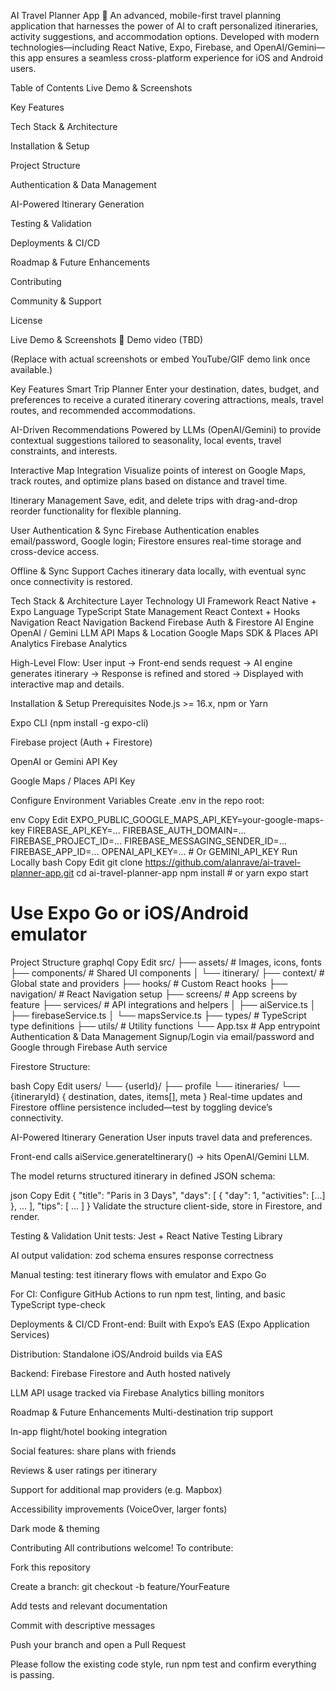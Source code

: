 AI Travel Planner App 🧳
An advanced, mobile-first travel planning application that harnesses the power of AI to craft personalized itineraries, activity suggestions, and accommodation options. Developed with modern technologies—including React Native, Expo, Firebase, and OpenAI/Gemini—this app ensures a seamless cross-platform experience for iOS and Android users.

Table of Contents
Live Demo & Screenshots

Key Features

Tech Stack & Architecture

Installation & Setup

Project Structure

Authentication & Data Management

AI-Powered Itinerary Generation

Testing & Validation

Deployments & CI/CD

Roadmap & Future Enhancements

Contributing

Community & Support

License

Live Demo & Screenshots
🎥 Demo video (TBD)



(Replace with actual screenshots or embed YouTube/GIF demo link once available.)

Key Features
Smart Trip Planner
Enter your destination, dates, budget, and preferences to receive a curated itinerary covering attractions, meals, travel routes, and recommended accommodations.

AI-Driven Recommendations
Powered by LLMs (OpenAI/Gemini) to provide contextual suggestions tailored to seasonality, local events, travel constraints, and interests.

Interactive Map Integration
Visualize points of interest on Google Maps, track routes, and optimize plans based on distance and travel time.

Itinerary Management
Save, edit, and delete trips with drag-and-drop reorder functionality for flexible planning.

User Authentication & Sync
Firebase Authentication enables email/password, Google login; Firestore ensures real-time storage and cross-device access.

Offline & Sync Support
Caches itinerary data locally, with eventual sync once connectivity is restored.

Tech Stack & Architecture
Layer	Technology
UI Framework	React Native + Expo
Language	TypeScript
State Management	React Context + Hooks
Navigation	React Navigation
Backend	Firebase Auth & Firestore
AI Engine	OpenAI / Gemini LLM API
Maps & Location	Google Maps SDK & Places API
Analytics	Firebase Analytics

High-Level Flow:
User input → Front-end sends request → AI engine generates itinerary → Response is refined and stored → Displayed with interactive map and details.

Installation & Setup
Prerequisites
Node.js >= 16.x, npm or Yarn

Expo CLI (npm install -g expo-cli)

Firebase project (Auth + Firestore)

OpenAI or Gemini API Key

Google Maps / Places API Key

Configure Environment Variables
Create .env in the repo root:

env
Copy
Edit
EXPO_PUBLIC_GOOGLE_MAPS_API_KEY=your-google-maps-key
FIREBASE_API_KEY=...
FIREBASE_AUTH_DOMAIN=...
FIREBASE_PROJECT_ID=...
FIREBASE_MESSAGING_SENDER_ID=...
FIREBASE_APP_ID=...
OPENAI_API_KEY=... # Or GEMINI_API_KEY
Run Locally
bash
Copy
Edit
git clone https://github.com/alanrave/ai-travel-planner-app.git
cd ai-travel-planner-app
npm install    # or yarn
expo start
# Use Expo Go or iOS/Android emulator
Project Structure
graphql
Copy
Edit
src/
├── assets/                # Images, icons, fonts
├── components/            # Shared UI components
│   └── itinerary/
├── context/               # Global state and providers
├── hooks/                 # Custom React hooks
├── navigation/            # React Navigation setup
├── screens/               # App screens by feature
├── services/              # API integrations and helpers
│   ├── aiService.ts
│   ├── firebaseService.ts
│   └── mapsService.ts
├── types/                 # TypeScript type definitions
├── utils/                 # Utility functions
└── App.tsx                # App entrypoint
Authentication & Data Management
Signup/Login via email/password and Google through Firebase Auth service

Firestore Structure:

bash
Copy
Edit
users/
└── {userId}/
    ├── profile
    └── itineraries/
         └── {itineraryId} { destination, dates, items[], meta }
Real-time updates and Firestore offline persistence included—test by toggling device’s connectivity.

AI-Powered Itinerary Generation
User inputs travel data and preferences.

Front-end calls aiService.generateItinerary() → hits OpenAI/Gemini LLM.

The model returns structured itinerary in defined JSON schema:

json
Copy
Edit
{
  "title": "Paris in 3 Days",
  "days": [ { "day": 1, "activities": [...] }, ... ],
  "tips": [ ... ]
}
Validate the structure client-side, store in Firestore, and render.

Testing & Validation
Unit tests: Jest + React Native Testing Library

AI output validation: zod schema ensures response correctness

Manual testing: test itinerary flows with emulator and Expo Go

For CI: Configure GitHub Actions to run npm test, linting, and basic TypeScript type-check

Deployments & CI/CD
Front-end: Built with Expo’s EAS (Expo Application Services)

Distribution: Standalone iOS/Android builds via EAS

Backend: Firebase Firestore and Auth hosted natively

LLM API usage tracked via Firebase Analytics billing monitors

Roadmap & Future Enhancements
 Multi-destination trip support

 In-app flight/hotel booking integration

 Social features: share plans with friends

 Reviews & user ratings per itinerary

 Support for additional map providers (e.g. Mapbox)

 Accessibility improvements (VoiceOver, larger fonts)

 Dark mode & theming

Contributing
All contributions welcome! To contribute:

Fork this repository

Create a branch: git checkout -b feature/YourFeature

Add tests and relevant documentation

Commit with descriptive messages

Push your branch and open a Pull Request

Please follow the existing code style, run npm test and confirm everything is passing.

